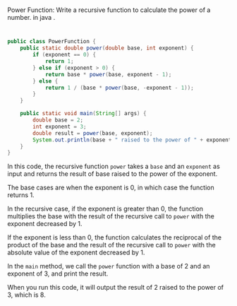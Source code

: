 #
Power Function: Write a recursive function to calculate the power of a number. in java .
#

```java
public class PowerFunction {
    public static double power(double base, int exponent) {
        if (exponent == 0) {
            return 1;
        } else if (exponent > 0) {
            return base * power(base, exponent - 1);
        } else {
            return 1 / (base * power(base, -exponent - 1));
        }
    }

    public static void main(String[] args) {
        double base = 2;
        int exponent = 3;
        double result = power(base, exponent);
        System.out.println(base + " raised to the power of " + exponent + " is: " + result);
    }
}
```

In this code, the recursive function `power` takes a `base` and an `exponent` as input and returns the result of base raised to the power of the exponent.

The base cases are when the exponent is 0, in which case the function returns 1.

In the recursive case, if the exponent is greater than 0, the function multiplies the base with the result of the recursive call to `power` with the exponent decreased by 1.

If the exponent is less than 0, the function calculates the reciprocal of the product of the base and the result of the recursive call to `power` with the absolute value of the exponent decreased by 1.

In the `main` method, we call the `power` function with a base of 2 and an exponent of 3, and print the result.

When you run this code, it will output the result of 2 raised to the power of 3, which is 8.
